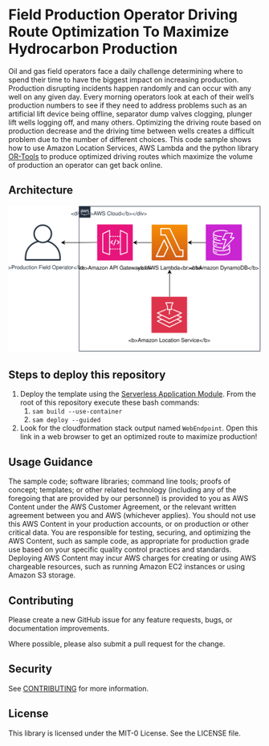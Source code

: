 # Field Production Operator Driving Route Optimization To Maximize Hydrocarbon Production

Oil and gas field operators face a daily challenge determining where to spend their time to have the biggest impact on increasing production.  Production disrupting incidents happen randomly and can occur with any well on any given day. Every morning operators look at each of their well’s production numbers to see if they need to address problems such as an artificial lift device being offline, separator dump valves clogging, plunger lift wells logging off, and many others. Optimizing the driving route based on production decrease and the driving time between wells creates a difficult problem due to the number of different choices. This code sample shows how to use Amazon Location Services, AWS Lambda and the python library [OR-Tools](https://developers.google.com/optimization/introduction/python) to produce optimized driving routes which maximize the volume of production an operator can get back online.


## Architecture
![Diagram](assets/Operator-Routing-Architecture.svg "Architecture")


## Steps to deploy this repository
1. Deploy the template using the [Serverless Application Module](https://aws.amazon.com/serverless/sam/). From the root of this repository execute these bash commands:
    1. `sam build --use-container`
    1. `sam deploy --guided`
1. Look for the cloudformation stack output named `WebEndpoint`. Open this link in a web browser to get an optimized route to maximize production!


## Usage Guidance
The sample code; software libraries; command line tools; proofs of concept; templates; or other related technology (including any of the foregoing that are provided by our personnel) is provided to you as AWS Content under the AWS Customer Agreement, or the relevant written agreement between you and AWS (whichever applies). You should not use this AWS Content in your production accounts, or on production or other critical data. You are responsible for testing, securing, and optimizing the AWS Content, such as sample code, as appropriate for production grade use based on your specific quality control practices and standards. Deploying AWS Content may incur AWS charges for creating or using AWS chargeable resources, such as running Amazon EC2 instances or using Amazon S3 storage.


## Contributing
Please create a new GitHub issue for any feature requests, bugs, or documentation improvements.

Where possible, please also submit a pull request for the change.

## Security
See [CONTRIBUTING](CONTRIBUTING.md#security-issue-notifications) for more information.

## License
This library is licensed under the MIT-0 License. See the LICENSE file.
